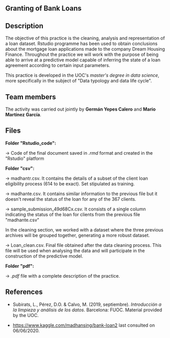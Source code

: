 ## Granting of Bank Loans

## Description

The objective of this practice is the cleaning, analysis and representation of a loan dataset. Rstudio programme has been used to obtain conclusions about the mortgage loan applications made to the company Dream Housing Finance. Throughout the practice we will work with the purpose of being able to arrive at a predictive model capable of inferring the state of a loan agreement according to certain input parameters.

This practice is developed in the UOC's _master's degree in data science_, more specifically in the subject of "Data typology and data life cycle".

## Team members

The activity was carried out jointly by **Germán Yepes Calero** and **Mario Martínez García**.


## Files

**Folder "Rstudio_code":**

  &rarr; Code of the final document saved in _.rmd_ format and created in the "Rstudio" platform
                 
**Folder "csv":**

  &rarr; madhantr.csv. It contains the details of a subset of the client loan eligibility process (614 to be exact). Set stipulated as training.
  
  &rarr; madhante.csv. It contains similar information to the previous file but it doesn't reveal the status of the loan for any of the 367 clients. 
  
  &rarr; sample_submission_49d68Cx.csv.  It consists of a single column indicating the status of the loan for clients from the previous file "madhante.csv"
  
In the cleaning section, we worked with a dataset where the three previous archives will be grouped together, generating a more robust dataset.

  &rarr; Loan_clean.csv. Final file obtained after the data cleaning process. This file will be used when analysing the data and will participate in the construction of the predictive model.

**Folder "pdf":**

  &rarr; _.pdf_ file with a complete description of the practice.



## References

* Subirats, L., Pérez, D.O. & Calvo, M. (2019, septiembre). _Introducción a la limpieza y análisis de los datos_. Barcelona: FUOC. Material provided by the UOC.

* https://www.kaggle.com/madhansing/bank-loan2 last consulted on 06/06/2020.
